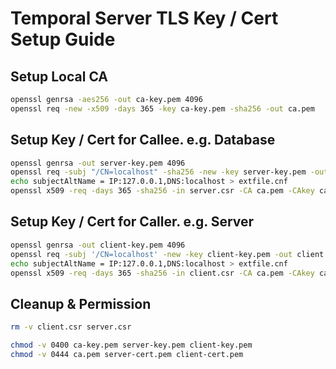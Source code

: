 # Temporal Server TLS Key / Cert Setup Guide

## Setup Local CA
```bash
openssl genrsa -aes256 -out ca-key.pem 4096
openssl req -new -x509 -days 365 -key ca-key.pem -sha256 -out ca.pem
```

## Setup Key / Cert for Callee. e.g. Database
```bash
openssl genrsa -out server-key.pem 4096
openssl req -subj "/CN=localhost" -sha256 -new -key server-key.pem -out server.csr
echo subjectAltName = IP:127.0.0.1,DNS:localhost > extfile.cnf
openssl x509 -req -days 365 -sha256 -in server.csr -CA ca.pem -CAkey ca-key.pem -CAcreateserial -out server-cert.pem -extfile extfile.cnf
```

## Setup Key / Cert for Caller. e.g. Server
```bash
openssl genrsa -out client-key.pem 4096
openssl req -subj '/CN=localhost' -new -key client-key.pem -out client.csr
echo subjectAltName = IP:127.0.0.1,DNS:localhost > extfile.cnf
openssl x509 -req -days 365 -sha256 -in client.csr -CA ca.pem -CAkey ca-key.pem -CAcreateserial -out client-cert.pem -extfile extfile.cnf
```

## Cleanup & Permission
```bash
rm -v client.csr server.csr

chmod -v 0400 ca-key.pem server-key.pem client-key.pem 
chmod -v 0444 ca.pem server-cert.pem client-cert.pem
```
